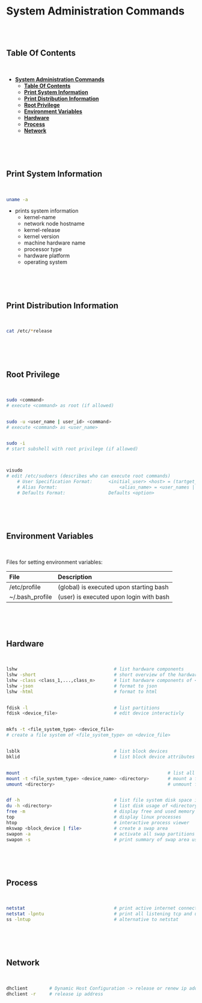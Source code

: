 # **System Administration Commands**
<br>
<br>

## **Table Of Contents**
<br>

- [**System Administration Commands**](#system-administration-commands)
  - [**Table Of Contents**](#table-of-contents)
  - [**Print System Information**](#print-system-information)
  - [**Print Distribution Information**](#print-distribution-information)
  - [**Root Privilege**](#root-privilege)
  - [**Environment Variables**](#environment-variables)
  - [**Hardware**](#hardware)
  - [**Process**](#process)
  - [**Network**](#network)

<br>
<br>
<br>

## **Print System Information**
<br>

```bash
uname -a
```

* prints system information
  * kernel-name
  * network node hostname
  * kernel-release
  * kernel version
  * machine hardware name
  * processor type
  * hardware platform
  * operating system

<br>
<br>
<br>

## **Print Distribution Information**
<br>

```bash
cat /etc/*release
```

<br>
<br>
<br>

## **Root Privilege**
<br>

```bash
sudo <command>
# execute <command> as root (if allowed)


sudo -u <user_name | user_id> <command>
# execute <command> as <user_name>


sudo -i
# start subshell with root privilege (if allowed)



visudo
# edit /etc/sudoers (describes who can execute root commands)
    # User Specification Format:	  <initial_user> <host> = (tartget_user>) <commands>
    # Alias Format: 			          <alias_name> = <user_names | hosts | target_users | command_list>
    # Defaults Format:		          Defaults <option>
```

<br>
<br>
<br>

## **Environment Variables**
<br>

Files for setting environment variables:

|File            |Description                             |
|:---------------|:---------------------------------------|
|/etc/profile    |(global) is executed upon starting bash |
|~/.bash_profile |(user) is executed upon login with bash |

<br>
<br>
<br>

## **Hardware**
<br>

```bash
lshw 							        # list hardware components
lshw -short						        # short overview of the hardware
lshw -class <class_1,...,class_n>       # list hardware components of <class_1,...,class_n>
lshw -json                              # format to json
lshw -html                              # format to html


fdisk -l                                # list partitions
fdisk <device_file>                     # edit device interactivly


mkfs -t <file_system_type> <device_file>
# create a file system of <file_system_type> on <device_file>


lsblk                                   # list block devices
bklid                                   # list block device attributes


mount                                                       # list all mounted filesystems
mount -t <file_system_type> <device_name> <directory>       # mount a filesystem device to a directory
umount <directory>                                          # unmount files systems from <directory>


df -h                                   # list file system disk space in human-readable format
du -h <directory>                       # list disk usage of <directory>
free -m                                 # display free and used memory in mebibytes 	
top                                     # display linux processes
htop                                    # interactive process viewer
mkswap <block_device | file>            # create a swap area
swapon -a                               # activate all swap partitions in /etc/fstab
swapon -s                               # print summary of swap area usage
```

<br>
<br>
<br>

## **Process**
<br>

```bash
netstat                                 # print active internet connections
netstat -lpntu                          # print all listening tcp and udp processes with port number
ss -lntup                               # alternative to netstat
```

<br>
<br>
<br>

## **Network**
<br>

```bash
dhclient        # Dynamic Host Configuration -> release or renew ip address
dhclient -r     # release ip address
```